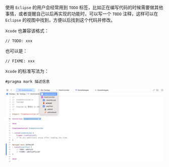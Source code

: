 使用 `Eclipse` 的用户会经常用到 `TODO` 标签，比如正在编写代码的时候需要做其他事情，或者提醒自己以后再实现的功能时，可以写一个 `TODO` 注释，这样可以在 `Eclipse` 的视图中找到，方便以后找到这个代码并修改。

`Xcode` 也兼容该格式：

```
// TODO: xxx
```

也可以是：

```
// FIXME: xxx
```

`Xcode` 的标准写法为：

```objc
#pragma mark 描述信息
```

![47](./images/47.png)